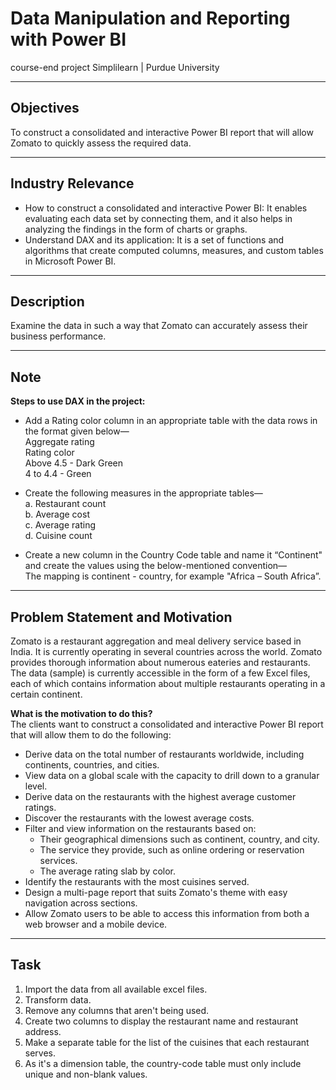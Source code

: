 # Data Manipulation and Reporting with Power BI

course-end project
Simplilearn | Purdue University

---

## Objectives

To construct a consolidated and interactive Power BI report that will allow Zomato to quickly assess the required data.

---

## Industry Relevance

- How to construct a consolidated and interactive Power BI: It enables evaluating each data set by connecting them, and it also helps in analyzing the findings in the form of charts or graphs.
- Understand DAX and its application: It is a set of functions and algorithms that create computed columns, measures, and custom tables in Microsoft Power BI.

---

## Description

Examine the data in such a way that Zomato can accurately assess their business performance.

---

## Note

**Steps to use DAX in the project:**

- Add a Rating color column in an appropriate table with the data rows in the format given below—  
  Aggregate rating  
  Rating color  
  Above 4.5 - Dark Green  
  4 to 4.4 - Green

- Create the following measures in the appropriate tables—  
  a. Restaurant count  
  b. Average cost  
  c. Average rating  
  d. Cuisine count

- Create a new column in the Country Code table and name it “Continent" and create the values using the below-mentioned convention—  
  The mapping is continent - country, for example "Africa – South Africa”.

---

## Problem Statement and Motivation

Zomato is a restaurant aggregation and meal delivery service based in India. It is currently operating in several countries across the world. Zomato provides thorough information about numerous eateries and restaurants. The data (sample) is currently accessible in the form of a few Excel files, each of which contains information about multiple restaurants operating in a certain continent.

**What is the motivation to do this?**  
The clients want to construct a consolidated and interactive Power BI report that will allow them to do the following:

- Derive data on the total number of restaurants worldwide, including continents, countries, and cities.
- View data on a global scale with the capacity to drill down to a granular level.
- Derive data on the restaurants with the highest average customer ratings.
- Discover the restaurants with the lowest average costs.
- Filter and view information on the restaurants based on:
  - Their geographical dimensions such as continent, country, and city.
  - The service they provide, such as online ordering or reservation services.
  - The average rating slab by color.
- Identify the restaurants with the most cuisines served.
- Design a multi-page report that suits Zomato's theme with easy navigation across sections.
- Allow Zomato users to be able to access this information from both a web browser and a mobile device.

---

## Task

1. Import the data from all available excel files.
2. Transform data.
3. Remove any columns that aren't being used.
4. Create two columns to display the restaurant name and restaurant address.
5. Make a separate table for the list of the cuisines that each restaurant serves.
6. As it's a dimension table, the country-code table must only include unique and non-blank values.
